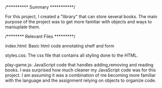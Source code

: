 
/********** Summary ***********/

For this project, I created a "library" that can store several books.
The main purpose of the project was to get more familiar with objects
and ways to maniuplate them.

/******** Relevant Files *********/

index.html: Basic html code annotating shelf and form

styles.css: The css file that contains all styling done to the HTML.

play-game.js: JavaScript code that handles adding,removing and
reading books. I was surprised how much cleaner my JavaScript code
was for this project. I am assuming it was a combination of me
becoming more familiar with the language and the assignment
relying on objects to organize code.